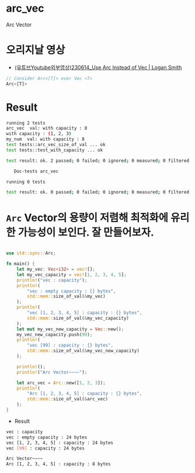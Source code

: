 # arc_vec
Arc Vector

# 오리지날 영상
- [(유튜브Youtube외부영상)230614_Use Arc Instead of Vec | Logan Smith](https://youtu.be/A4cKi7PTJSs?si=H4r7BYRrw6rTGp4a)

```rs
// Consider Arc<[T]> over Vec <T>
Arc<[T]>
```


# Result

```bash
running 2 tests
arc_vec  val: with capacity : 8
with capacity : (1, 2, 3)
my_num  val: with capacity : 8
test tests::arc_vec_size_of_val ... ok
test tests::test_with_capacity ... ok

test result: ok. 2 passed; 0 failed; 0 ignored; 0 measured; 0 filtered out; finished in 0.00s

   Doc-tests arc_vec

running 0 tests

test result: ok. 0 passed; 0 failed; 0 ignored; 0 measured; 0 filtered out; finished in 0.00s
```


# `Arc` Vector의 용량이 저렴해 최적화에 유리한 가능성이 보인다. 잘 만들어보자.

```rs

use std::sync::Arc;

fn main() {
    let my_vec: Vec<i32> = vec![];
    let my_vec_capacity = vec![1, 2, 3, 4, 5];
    println!("vec : capacity");
    println!(
        "vec : empty capacity : {} bytes",
        std::mem::size_of_val(&my_vec)
    );
    println!(
        "vec [1, 2, 3, 4, 5] : capacity : {} bytes",
        std::mem::size_of_val(&my_vec_capacity)
    );
    let mut my_vec_new_capacity = Vec::new();
    my_vec_new_capacity.push(99);
    println!(
        "vec [99] : capacity : {} bytes",
        std::mem::size_of_val(&my_vec_new_capacity)
    );

    println!();
    println!("Arc Vector~~~~");

    let arc_vec = Arc::new([1, 2, 3]);
    println!(
        "Arc [1, 2, 3, 4, 5] : capacity : {} bytes",
        std::mem::size_of_val(&arc_vec)
    );
}
```

- Result

```bash
vec : capacity
vec : empty capacity : 24 bytes
vec [1, 2, 3, 4, 5] : capacity : 24 bytes
vec [99] : capacity : 24 bytes

Arc Vector~~~~
Arc [1, 2, 3, 4, 5] : capacity : 8 bytes
```


